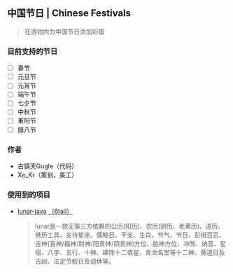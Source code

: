 ## 中国节日 | Chinese Festivals

> 在游戏内为中国节日添加彩蛋

### 目前支持的节日

* [ ] 春节
* [ ] 元旦节
* [ ] 元宵节
* [ ] 端午节
* [ ] 七夕节
* [ ] 中秋节
* [ ] 重阳节
* [ ] 腊八节

### 作者

* 古镇天Gugle（代码）
* Xe_Kr（策划，美工）

### 使用到的项目

* [lunar-java](https://github.com/6tail/lunar-java) [（6tail）](https://github.com/6tail)
  > lunar是一款无第三方依赖的公历(阳历)、农历(阴历、老黄历)、道历、佛历工具，支持星座、儒略日、干支、生肖、节气、节日、彭祖百忌、吉神(喜神/福神/财神/阳贵神/阴贵神)方位、胎神方位、冲煞、纳音、星宿、八字、五行、十神、建除十二值星、青龙名堂等十二神、黄道日及吉凶、法定节假日及调休等。
